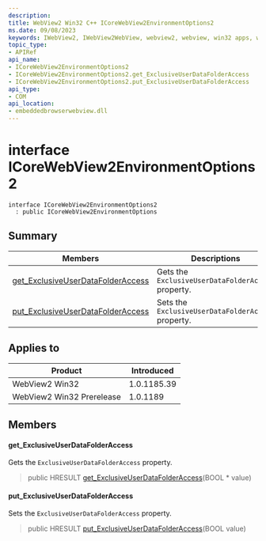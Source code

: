 ```yaml
---
description: 
title: WebView2 Win32 C++ ICoreWebView2EnvironmentOptions2
ms.date: 09/08/2023
keywords: IWebView2, IWebView2WebView, webview2, webview, win32 apps, win32, edge, ICoreWebView2, ICoreWebView2Controller, browser control, edge html, ICoreWebView2EnvironmentOptions2
topic_type: 
- APIRef
api_name:
- ICoreWebView2EnvironmentOptions2
- ICoreWebView2EnvironmentOptions2.get_ExclusiveUserDataFolderAccess
- ICoreWebView2EnvironmentOptions2.put_ExclusiveUserDataFolderAccess
api_type:
- COM
api_location:
- embeddedbrowserwebview.dll
---
```


# interface ICoreWebView2EnvironmentOptions2

```
interface ICoreWebView2EnvironmentOptions2
  : public ICoreWebView2EnvironmentOptions
```

## Summary

 Members                        | Descriptions
--------------------------------|---------------------------------------------
[get_ExclusiveUserDataFolderAccess](#get_exclusiveuserdatafolderaccess) | Gets the `ExclusiveUserDataFolderAccess` property.
[put_ExclusiveUserDataFolderAccess](#put_exclusiveuserdatafolderaccess) | Sets the `ExclusiveUserDataFolderAccess` property.

## Applies to

Product                         | Introduced
--------------------------------|---------------------------------------------
WebView2 Win32            |    1.0.1185.39
WebView2 Win32 Prerelease |    1.0.1189

## Members

#### get_ExclusiveUserDataFolderAccess

Gets the `ExclusiveUserDataFolderAccess` property.

> public HRESULT [get_ExclusiveUserDataFolderAccess](#get_exclusiveuserdatafolderaccess)(BOOL * value)

#### put_ExclusiveUserDataFolderAccess

Sets the `ExclusiveUserDataFolderAccess` property.

> public HRESULT [put_ExclusiveUserDataFolderAccess](#put_exclusiveuserdatafolderaccess)(BOOL value)

